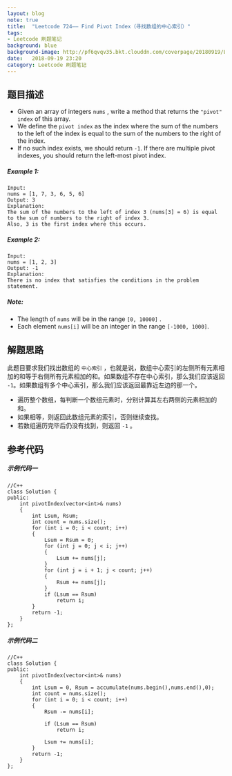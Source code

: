 ```yaml
---
layout: blog  
note: true  
title:  "Leetcode 724—— Find Pivot Index（寻找数组的中心索引）"  
tags:  
- Leetcode 刷题笔记  
background: blue  
background-image: http://pf6qvqv35.bkt.clouddn.com/coverpage/20180919/LeetcodeLogo.jpg  
date:   2018-09-19 23:20   
category: Leetcode 刷题笔记
---
```


## 题目描述
* Given an array of integers `nums` , write a method that returns the `"pivot" index` of this array.
* We define the `pivot index` as the index where the sum of the numbers to the left of the index is equal to the sum of the numbers to the right of the index.
* If no such index exists, we should return `-1`. If there are multiple pivot indexes, you should return the left-most pivot index.

##### Example 1:

```
Input: 
nums = [1, 7, 3, 6, 5, 6]
Output: 3
Explanation: 
The sum of the numbers to the left of index 3 (nums[3] = 6) is equal to the sum of numbers to the right of index 3.
Also, 3 is the first index where this occurs.
```


##### Example 2:

```
Input: 
nums = [1, 2, 3]
Output: -1
Explanation: 
There is no index that satisfies the conditions in the problem statement.
```

##### Note:

* The length of `nums` will be in the range `[0, 10000]` .
* Each element `nums[i]` will be an integer in the range `[-1000, 1000]`.

## 解题思路
此题目要求我们找出数组的 `中心索引` ，也就是说，数组中心索引的左侧所有元素相加的和等于右侧所有元素相加的和。如果数组不存在中心索引，那么我们应该返回 `-1`。如果数组有多个中心索引，那么我们应该返回最靠近左边的那一个。

* 遍历整个数组，每判断一个数组元素时，分别计算其左右两侧的元素相加的和。
* 如果相等，则返回此数组元素的索引，否则继续查找。
* 若数组遍历完毕后仍没有找到，则返回 `-1` 。

## 参考代码
##### 示例代码一

```
//C++
class Solution {
public:
	int pivotIndex(vector<int>& nums)
	{
		int Lsum, Rsum;
		int count = nums.size();
		for (int i = 0; i < count; i++)
		{
			Lsum = Rsum = 0;
			for (int j = 0; j < i; j++)
			{
				Lsum += nums[j];
			}
			for (int j = i + 1; j < count; j++)
			{
				Rsum += nums[j];
			}
			if (Lsum == Rsum)
				return i;
		}
		return -1;
	}
};
```
##### 示例代码二

```
//C++
class Solution {
public:
	int pivotIndex(vector<int>& nums)
	{
		int Lsum = 0, Rsum = accumulate(nums.begin(),nums.end(),0);
		int count = nums.size();
		for (int i = 0; i < count; i++)
		{
			Rsum -= nums[i];

			if (Lsum == Rsum)
				return i;

			Lsum += nums[i];
		}
		return -1;
	}
};
```
